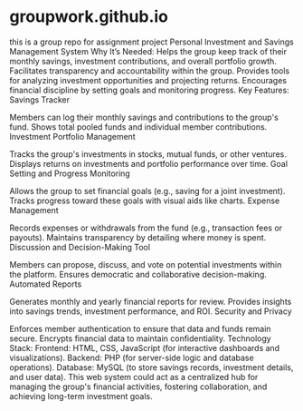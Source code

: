 # groupwork.github.io
this is a group repo for assignment project
Personal Investment and Savings Management System
Why It’s Needed:
Helps the group keep track of their monthly savings, investment contributions, and overall portfolio growth.
Facilitates transparency and accountability within the group.
Provides tools for analyzing investment opportunities and projecting returns.
Encourages financial discipline by setting goals and monitoring progress.
Key Features:
Savings Tracker

Members can log their monthly savings and contributions to the group's fund.
Shows total pooled funds and individual member contributions.
Investment Portfolio Management

Tracks the group's investments in stocks, mutual funds, or other ventures.
Displays returns on investments and portfolio performance over time.
Goal Setting and Progress Monitoring

Allows the group to set financial goals (e.g., saving for a joint investment).
Tracks progress toward these goals with visual aids like charts.
Expense Management

Records expenses or withdrawals from the fund (e.g., transaction fees or payouts).
Maintains transparency by detailing where money is spent.
Discussion and Decision-Making Tool

Members can propose, discuss, and vote on potential investments within the platform.
Ensures democratic and collaborative decision-making.
Automated Reports

Generates monthly and yearly financial reports for review.
Provides insights into savings trends, investment performance, and ROI.
Security and Privacy

Enforces member authentication to ensure that data and funds remain secure.
Encrypts financial data to maintain confidentiality.
Technology Stack:
Frontend: HTML, CSS, JavaScript (for interactive dashboards and visualizations).
Backend: PHP (for server-side logic and database operations).
Database: MySQL (to store savings records, investment details, and user data).
This web system could act as a centralized hub for managing the group's financial activities, fostering collaboration, and achieving long-term investment goals.